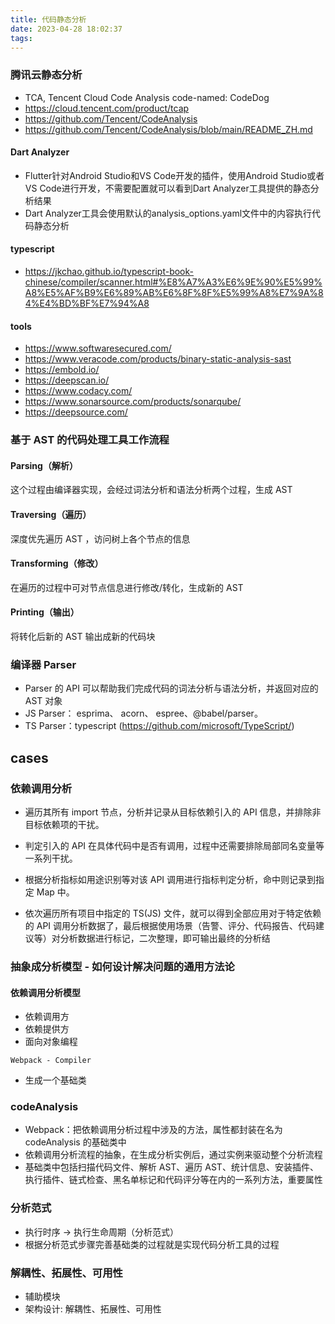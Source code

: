 ```yaml
---
title: 代码静态分析
date: 2023-04-28 18:02:37
tags:
---
```

### 腾讯云静态分析
- TCA, Tencent Cloud Code Analysis  code-named: CodeDog
- https://cloud.tencent.com/product/tcap
- https://github.com/Tencent/CodeAnalysis
- https://github.com/Tencent/CodeAnalysis/blob/main/README_ZH.md



#### Dart Analyzer
- Flutter针对Android Studio和VS Code开发的插件，使用Android Studio或者VS Code进行开发，不需要配置就可以看到Dart Analyzer工具提供的静态分析结果
- Dart Analyzer工具会使用默认的analysis_options.yaml文件中的内容执行代码静态分析


#### typescript
- https://jkchao.github.io/typescript-book-chinese/compiler/scanner.html#%E8%A7%A3%E6%9E%90%E5%99%A8%E5%AF%B9%E6%89%AB%E6%8F%8F%E5%99%A8%E7%9A%84%E4%BD%BF%E7%94%A8
#### tools
- https://www.softwaresecured.com/
- https://www.veracode.com/products/binary-static-analysis-sast
- https://embold.io/
- https://deepscan.io/
- https://www.codacy.com/
- https://www.sonarsource.com/products/sonarqube/
- https://deepsource.com/



### 基于 AST 的代码处理工具工作流程
#### Parsing（解析）
这个过程由编译器实现，会经过词法分析和语法分析两个过程，生成 AST

#### Traversing（遍历）
深度优先遍历 AST ，访问树上各个节点的信息

#### Transforming（修改）
在遍历的过程中可对节点信息进行修改/转化，生成新的 AST

#### Printing（输出）
将转化后新的 AST 输出成新的代码块

### 编译器 Parser
- Parser 的 API 可以帮助我们完成代码的词法分析与语法分析，并返回对应的 AST 对象
- JS Parser： esprima、 acorn、 espree、@babel/parser。
- TS Parser：typescript (https://github.com/microsoft/TypeScript/)


## cases
### 依赖调用分析
- 遍历其所有 import 节点，分析并记录从目标依赖引入的 API 信息，并排除非目标依赖项的干扰。

- 判定引入的 API 在具体代码中是否有调用，过程中还需要排除局部同名变量等一系列干扰。

- 根据分析指标如用途识别等对该 API 调用进行指标判定分析，命中则记录到指定 Map 中。

- 依次遍历所有项目中指定的 TS(JS) 文件，就可以得到全部应用对于特定依赖的 API 调用分析数据了，最后根据使用场景（告警、评分、代码报告、代码建议等）对分析数据进行标记，二次整理，即可输出最终的分析结


### 抽象成分析模型 - 如何设计解决问题的通用方法论
#### 依赖调用分析模型
- 依赖调用方
- 依赖提供方
- 面向对象编程
```
Webpack - Compiler
```
- 生成一个基础类
### codeAnalysis
- Webpack：把依赖调用分析过程中涉及的方法，属性都封装在名为 codeAnalysis 的基础类中
- 依赖调用分析流程的抽象，在生成分析实例后，通过实例来驱动整个分析流程
- 基础类中包括扫描代码文件、解析 AST、遍历 AST、统计信息、安装插件、执行插件、链式检查、黑名单标记和代码评分等在内的一系列方法，重要属性

### 分析范式
- 执行时序 -> 执行生命周期（分析范式）
- 根据分析范式步骤完善基础类的过程就是实现代码分析工具的过程

### 解耦性、拓展性、可用性
- 辅助模块
- 架构设计: 解耦性、拓展性、可用性